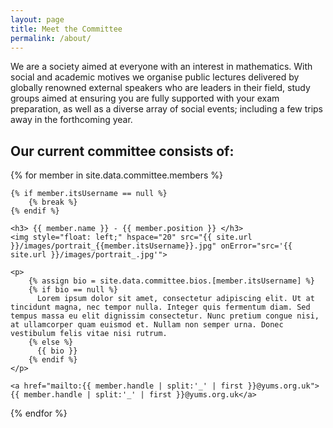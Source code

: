 ```yaml
---
layout: page
title: Meet the Committee
permalink: /about/
---
```


We are a society aimed at everyone with an interest in mathematics. With social and academic motives we organise public lectures delivered by globally renowned external speakers who are leaders in their field, study groups aimed at ensuring you are fully supported with your exam preparation, as well as a diverse array of social events; including a few trips away in the forthcoming year.

## Our current committee consists of:

<div>
{% for member in site.data.committee.members %}
    
    {% if member.itsUsername == null %}
        {% break %}
    {% endif %}
    
    <h3> {{ member.name }} - {{ member.position }} </h3>
    <img style="float: left;" hspace="20" src="{{ site.url }}/images/portrait_{{member.itsUsername}}.jpg" onError="src='{{ site.url }}/images/portrait_.jpg'">
    
    <p>
        {% assign bio = site.data.committee.bios.[member.itsUsername] %}
        {% if bio == null %}
          Lorem ipsum dolor sit amet, consectetur adipiscing elit. Ut at tincidunt magna, nec tempor nulla. Integer quis fermentum diam. Sed tempus massa eu elit dignissim consectetur. Nunc pretium congue nisi, at ullamcorper quam euismod et. Nullam non semper urna. Donec vestibulum felis vitae nisi rutrum.
        {% else %}
          {{ bio }}
        {% endif %}
    </p>
    
    <a href="mailto:{{ member.handle | split:'_' | first }}@yums.org.uk">{{ member.handle | split:'_' | first }}@yums.org.uk</a>

{% endfor %}
</div>

<!---

### Jack Davidson - President
<img style="float: left;" hspace="20" src="{{ site.url }}/images/portrait_jwd508.jpg">

Jack is a 2nd year MMath student with an interest in Programming and Statistics, he aims in the future to sell out and work in a investment banking firm. In his spare time he enjoys playing video games, going to the gym, and playing guitar.

[president@yums.org.uk](mailto:president@yums.org.uk)

### Jack Patrick - Secretary
<img style="float: left;" hspace="20" src="{{ site.url }}/images/portrait_placeholder.jpg">

Lorem ipsum dolor sit amet, consectetur adipiscing elit. Ut at tincidunt magna, nec tempor nulla. Integer quis fermentum diam. Sed tempus massa eu elit dignissim consectetur. Nunc pretium congue nisi, at ullamcorper quam euismod et. Nullam non semper urna. Donec vestibulum felis vitae nisi rutrum.

[secretary@yums.org.uk](mailto:secretary@yums.org.uk)

### Nathan Plumb - Treasurer
<img style="float: left;" hspace="20" src="{{ site.url }}/images/portrait_np816.jpg">

Nathan studies Actuarial Science and as such is mainly interested in Statistical Mathematics. In his free time he is an accomplished musician, playing in two orchestras and having achieved three grade 8’s. In what little spare time he worries about how little time he has left to do homework in.

[treasurer@yums.org.uk](mailto:treasurer@yums.org.uk)

### Keziah Clarke - Academic Officer
<img style="float: left;" hspace="20" src="{{ site.url }}/images/portrait_kc1035.jpg">

She studies Mathematics and Statistics, her particular interest is in Stochastic analysis. Other than sleeping and having fun processing data on R-studio, she also enjoys going to see plays at the theatre and to local heavy metal gigs, doing pole exercise and playing darts!

[academic@yums.org.uk](mailto:academic@yums.org.uk)

--->
